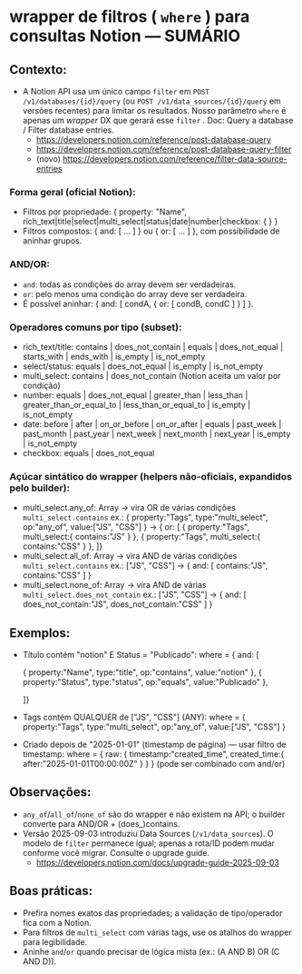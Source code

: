# wrapper de filtros ( `where` ) para consultas Notion — SUMÁRIO

## Contexto:

* A Notion API usa um único campo `filter` em `POST /v1/databases/{id}/query`
  (ou `POST /v1/data_sources/{id}/query` em versões recentes) para limitar os resultados.
  Nosso parâmetro `where` é apenas um *wrapper* DX que gerará esse `filter` .
  Doc: Query a database / Filter database entries.
  + https://developers.notion.com/reference/post-database-query
  + https://developers.notion.com/reference/post-database-query-filter
  + (novo) https://developers.notion.com/reference/filter-data-source-entries

### Forma geral (oficial Notion):

* Filtros por propriedade: { property: "Name", rich_text|title|select|multi_select|status|date|number|checkbox: { <op> } }
* Filtros compostos: { and: [ ... ] } ou { or: [ ... ] }, com possibilidade de aninhar grupos.

### AND/OR:

* `and`: todas as condições do array devem ser verdadeiras.
* `or`: pelo menos uma condição do array deve ser verdadeira.
* É possível aninhar: { and: [ condA, { or: [ condB, condC ] } ] }.

### Operadores comuns por tipo (subset):

* rich_text/title: contains | does_not_contain | equals | does_not_equal | starts_with | ends_with | is_empty | is_not_empty
* select/status:   equals | does_not_equal | is_empty | is_not_empty
* multi_select:    contains | does_not_contain  (Notion aceita um valor por condição)
* number:          equals | does_not_equal | greater_than | less_than | greater_than_or_equal_to | less_than_or_equal_to | is_empty | is_not_empty
* date:            before | after | on_or_before | on_or_after | equals | past_week | past_month | past_year | next_week | next_month | next_year | is_empty | is_not_empty
* checkbox:        equals | does_not_equal

### Açúcar sintático do wrapper (helpers não-oficiais, expandidos pelo builder):

* multi_select.any_of:  Array<string>  → vira OR de várias condições `multi_select.contains`
  ex.: { property:"Tags", type:"multi_select", op:"any_of", value:["JS", "CSS"] }
  → { or: [
  { property:"Tags", multi_select:{ contains:"JS" } }, 
  { property:"Tags", multi_select:{ contains:"CSS" } }, 
  ]}
* multi_select.all_of:  Array<string>  → vira AND de várias condições `multi_select.contains`
  ex.: ["JS", "CSS"] → { and: [ contains:"JS", contains:"CSS" ] }
* multi_select.none_of: Array<string>  → vira AND de várias `multi_select.does_not_contain`
  ex.: ["JS", "CSS"] → { and: [ does_not_contain:"JS", does_not_contain:"CSS" ] }

## Exemplos:

* Título contém "notion" E Status = "Publicado":
  where = { and: [

    { property:"Name",   type:"title",  op:"contains", value:"notion" },
    { property:"Status", type:"status", op:"equals",   value:"Publicado" },

  ]}
* Tags contém QUALQUER de ["JS", "CSS"] (ANY):
  where = { property:"Tags", type:"multi_select", op:"any_of", value:["JS", "CSS"] }
* Criado depois de "2025-01-01" (timestamp de página) — usar filtro de timestamp:
  where = { raw: { timestamp:"created_time", created_time:{ after:"2025-01-01T00:00:00Z" } } }
  (pode ser combinado com and/or)

## Observações:

* `any_of`/`all_of`/`none_of` são do wrapper e não existem na API; o builder converte para AND/OR + (does_)contains.
* Versão 2025-09-03 introduziu Data Sources (`/v1/data_sources`). O modelo de `filter` permanece igual; 
  apenas a rota/ID podem mudar conforme você migrar. Consulte o upgrade guide.
  + https://developers.notion.com/docs/upgrade-guide-2025-09-03

## Boas práticas:

* Prefira nomes exatos das propriedades; a validação de tipo/operador fica com a Notion.
* Para filtros de `multi_select` com várias tags, use os atalhos do wrapper para legibilidade.
* Aninhe `and`/`or` quando precisar de lógica mista (ex.: (A AND B) OR (C AND D)).
